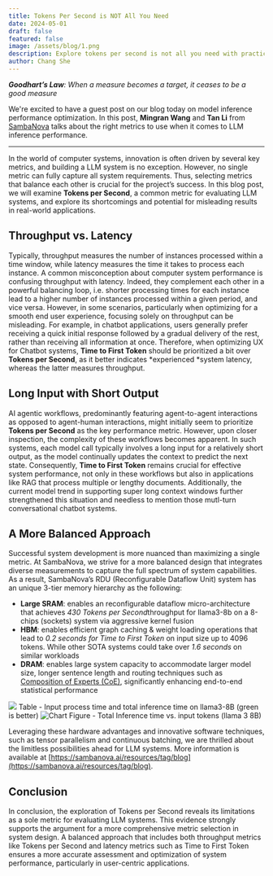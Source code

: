 ```yaml
---
title: Tokens Per Second is NOT All You Need
date: 2024-05-01
draft: false
featured: false
image: /assets/blog/1.png
description: Explore tokens per second is not all you need with practical insights and expert guidance from the LanceDB team.
author: Chang She
---
```

***Goodhart’s Law**: When a measure becomes a target, it ceases to be a good measure*

We're excited to have a guest post on our blog today on model inference performance optimization. In this post, **Mingran Wang** and **Tan Li** from [SambaNova](https://sambanova.ai/) talks about the right metrics to use when it comes to LLM inference performance.

---

In the world of computer systems, innovation is often driven by several key metrics, and building a LLM system is no exception. However, no single metric can fully capture all system requirements. Thus, selecting metrics that balance each other is crucial for the project’s success. In this blog post, we will examine **Tokens per Second**, a common metric for evaluating LLM systems, and explore its shortcomings and potential for misleading results in real-world applications.

## Throughput vs. Latency

Typically, throughput measures the number of instances processed within a time window, while latency measures the time it takes to process each instance. A common misconception about computer system performance is confusing throughput with latency. Indeed, they complement each other in a powerful balancing loop, i.e. shorter processing times for each instance lead to a higher number of instances processed within a given period, and vice versa. However, in some scenarios, particularly when optimizing for a smooth end user experience, focusing solely on throughput can be misleading. For example, in chatbot applications, users generally prefer receiving a quick initial response followed by a gradual delivery of the rest, rather than receiving all information at once. Therefore, when optimizing UX for Chatbot systems, **Time to First Token** should be prioritized a bit over **Tokens per Second**, as it better indicates *experienced *system latency, whereas the latter measures throughput.

## Long Input with Short Output

AI agentic workflows, predominantly featuring agent-to-agent interactions as opposed to agent-human interactions, might initially seem to prioritize **Tokens per Second** as the key performance metric. However, upon closer inspection, the complexity of these workflows becomes apparent. In such systems, each model call typically involves a long input for a relatively short output, as the model continually updates the context to predict the next state. Consequently, **Time to First Token** remains crucial for effective system performance, not only in these workflows but also in applications like RAG that process multiple or lengthy documents. Additionally, the current model trend in supporting super long context windows further strengthened this situation and needless to mention those mutl-turn conversational chatbot systems. 

## A More Balanced Approach

Successful system development is more nuanced than maximizing a single metric. At SambaNova, we strive for a more balanced design that integrates diverse measurements to capture the full spectrum of system capabilities. As a result, SambaNova’s RDU (Reconfigurable Dataflow Unit) system has an unique 3-tier memory hierarchy as the following:

- **Large SRAM**: enables an reconfigurable dataflow micro-architecture that achieves *430 Tokens per Second*throughput for llama3-8b on a 8-chips (sockets) system via aggressive kernel fusion
- **HBM**: enables efficient graph caching & weight loading operations that lead to *0.2 seconds for Time to First Token* on input size up to 4096 tokens. While other SOTA systems could take over *1.6 seconds* on similar workloads
- **DRAM**: enables large system capacity to accommodate larger model size, longer sentence length and routing techniques such as [Composition of Experts (CoE)](https://sambanova.ai/blog/samba-coe-the-power-of-routing-ml-models-at-scale), significantly enhancing end-to-end statistical performance

![](https://lh7-us.googleusercontent.com/E-NJ8XnhXLpl2QVKL4mVXOcK9KC7r_NVYxelBeNB1fMP3Zp1EVvPES6DdJLNZ03dco8W7Uz7RPCJzBDahZpNgTDCankTrbKWLUSWClfl6p1YwaA-z64m7BBwJHqn0JH-aZ-vAlNowUuxaoKLtEjeLCU)
Table - Input process time and total inference time on llama3-8B (green is better)
![Chart](https://lh7-us.googleusercontent.com/0kSupuOB1GpYoQN2aNuKUpYZ-HtonxZ9bxoPvqMDK8NMYGNtO5iTNPtimi8kXyIFbt0Yj8OjNwQUm_AGM1WMLhPVuHa9YOh_DA0jPfAGsGPCfwr2lWjTzCPCK0C0fOM4ko0qm8NNmnKMuQiRvg1bQuA)
Figure - Total Inference time vs. input tokens (llama 3 8B)

Leveraging these hardware advantages and innovative software techniques, such as tensor parallelism and continuous batching, we are thrilled about the limitless possibilities ahead for LLM systems. More information is available at [https://sambanova.ai/resources/tag/blog](https://sambanova.ai/resources/tag/blog).

## Conclusion

In conclusion, the exploration of Tokens per Second reveals its limitations as a sole metric for evaluating LLM systems. This evidence strongly supports the argument for a more comprehensive metric selection in system design. A balanced approach that includes both throughput metrics like Tokens per Second and latency metrics such as Time to First Token ensures a more accurate assessment and optimization of system performance, particularly in user-centric applications. 
